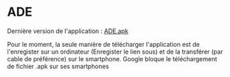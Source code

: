 # ADE

Dernière version de l'application : [ADE.apk](https://github.com/NVanvyve/App-ADE/tree/master/ADE/app/release)

Pour le moment, la seule manière de télécharger l'application est de l'enregister sur un ordinateur (Enregister le lien sous) et de la transférer (par cable de préférence) sur le smartphone.
Google bloque le téléchargement de fichier .apk sur ses smartphones
